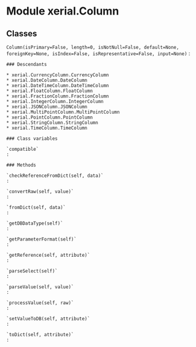Module xerial.Column
====================

Classes
-------

`Column(isPrimary=False, length=0, isNotNull=False, default=None, foreignKey=None, isIndex=False, isRepresentative=False, input=None)`
:   

    ### Descendants

    * xerial.CurrencyColumn.CurrencyColumn
    * xerial.DateColumn.DateColumn
    * xerial.DateTimeColumn.DateTimeColumn
    * xerial.FloatColumn.FloatColumn
    * xerial.FractionColumn.FractionColumn
    * xerial.IntegerColumn.IntegerColumn
    * xerial.JSONColumn.JSONColumn
    * xerial.MultiPointColumn.MultiPointColumn
    * xerial.PointColumn.PointColumn
    * xerial.StringColumn.StringColumn
    * xerial.TimeColumn.TimeColumn

    ### Class variables

    `compatible`
    :

    ### Methods

    `checkReferenceFromDict(self, data)`
    :

    `convertRaw(self, value)`
    :

    `fromDict(self, data)`
    :

    `getDBDataType(self)`
    :

    `getParameterFormat(self)`
    :

    `getReference(self, attribute)`
    :

    `parseSelect(self)`
    :

    `parseValue(self, value)`
    :

    `processValue(self, raw)`
    :

    `setValueToDB(self, attribute)`
    :

    `toDict(self, attribute)`
    :